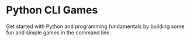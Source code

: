 # Python CLI Games

Get started with Python and programming fundamentals by building some fun and simple games in the command line.
